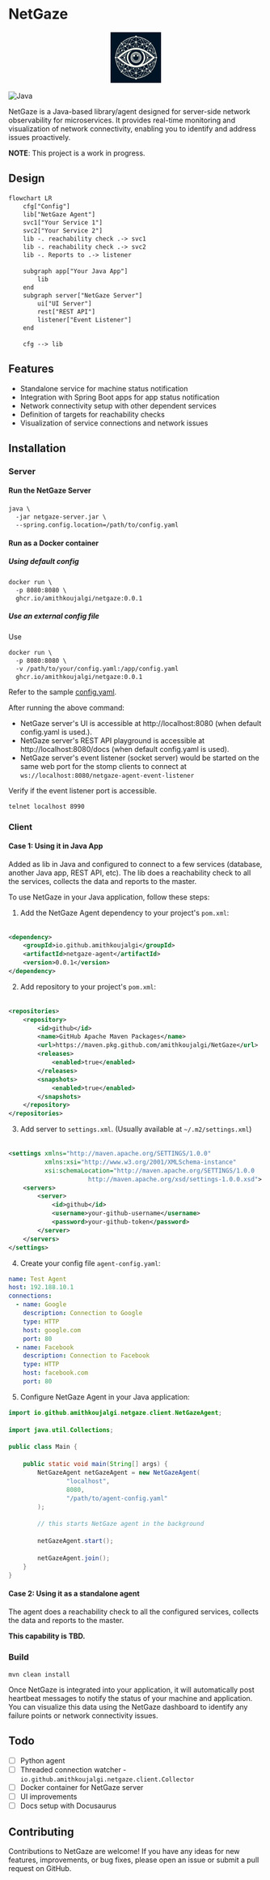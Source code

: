 # NetGaze

<p align="center">
<img width="100px" src="https://raw.githubusercontent.com/NetGaze/NetGaze/main/logo.jpeg" alt=""/>
</p>

![Java](https://img.shields.io/badge/Java-17_+-green.svg?style=just-the-message&labelColor=gray)

NetGaze is a Java-based library/agent designed for server-side network observability for
microservices. It provides real-time
monitoring and visualization of network connectivity, enabling you to identify and address issues
proactively.

**NOTE**: This project is a work in progress.

## Design

```mermaid
flowchart LR
    cfg["Config"]
    lib["NetGaze Agent"]
    svc1["Your Service 1"]
    svc2["Your Service 2"]
    lib -. reachability check .-> svc1
    lib -. reachability check .-> svc2
    lib -. Reports to .-> listener

    subgraph app["Your Java App"]
        lib
    end
    subgraph server["NetGaze Server"]
        ui["UI Server"]
        rest["REST API"]
        listener["Event Listener"]
    end

    cfg --> lib
```

## Features

- Standalone service for machine status notification
- Integration with Spring Boot apps for app status notification
- Network connectivity setup with other dependent services
- Definition of targets for reachability checks
- Visualization of service connections and network issues

## Installation

### Server

#### Run the NetGaze Server

```shell
java \
  -jar netgaze-server.jar \
  --spring.config.location=/path/to/config.yaml
```

#### Run as a Docker container

##### Using default config

```shell
docker run \
  -p 8080:8080 \
  ghcr.io/amithkoujalgi/netgaze:0.0.1
```

##### Use an external config file

Use

```shell
docker run \
  -p 8080:8080 \
  -v /path/to/your/config.yaml:/app/config.yaml
  ghcr.io/amithkoujalgi/netgaze:0.0.1
```

Refer to the
sample [config.yaml](https://github.com/amithkoujalgi/NetGaze/blob/main/server/src/main/resources/application.yaml).

After running the above command:

- NetGaze server's UI is accessible at http://localhost:8080 (when default config.yaml is used.).
- NetGaze server's REST API playground is accessible at http://localhost:8080/docs (when default config.yaml is used).
- NetGaze server's event listener (socket server) would be started on the same web port for the stomp clients to
  connect at `ws://localhost:8080/netgaze-agent-event-listener`

Verify if the event listener port is accessible.

```shell
telnet localhost 8990
```

### Client

#### Case 1: Using it in Java App

Added as lib in Java and configured to connect to a few services (database, another Java app, REST
API, etc).
The lib does a reachability check to all the services, collects the data and reports to the master.

To use NetGaze in your Java application, follow these steps:

1. Add the NetGaze Agent dependency to your project's `pom.xml`:

```xml

<dependency>
    <groupId>io.github.amithkoujalgi</groupId>
    <artifactId>netgaze-agent</artifactId>
    <version>0.0.1</version>
</dependency>
```

2. Add repository to your project's `pom.xml`:

```xml

<repositories>
    <repository>
        <id>github</id>
        <name>GitHub Apache Maven Packages</name>
        <url>https://maven.pkg.github.com/amithkoujalgi/NetGaze</url>
        <releases>
            <enabled>true</enabled>
        </releases>
        <snapshots>
            <enabled>true</enabled>
        </snapshots>
    </repository>
</repositories>
```

3. Add server to `settings.xml`. (Usually available at `~/.m2/settings.xml`)

```xml

<settings xmlns="http://maven.apache.org/SETTINGS/1.0.0"
          xmlns:xsi="http://www.w3.org/2001/XMLSchema-instance"
          xsi:schemaLocation="http://maven.apache.org/SETTINGS/1.0.0
                      http://maven.apache.org/xsd/settings-1.0.0.xsd">
    <servers>
        <server>
            <id>github</id>
            <username>your-github-username</username>
            <password>your-github-token</password>
        </server>
    </servers>
</settings>
```

4. Create your config file `agent-config.yaml`:

```yaml
name: Test Agent
host: 192.188.10.1
connections:
  - name: Google
    description: Connection to Google
    type: HTTP
    host: google.com
    port: 80
  - name: Facebook
    description: Connection to Facebook
    type: HTTP
    host: facebook.com
    port: 80
```

5. Configure NetGaze Agent in your Java application:

```java
import io.github.amithkoujalgi.netgaze.client.NetGazeAgent;

import java.util.Collections;

public class Main {

    public static void main(String[] args) {
        NetGazeAgent netGazeAgent = new NetGazeAgent(
                "localhost",
                8080,
                "/path/to/agent-config.yaml"
        );

        // this starts NetGaze agent in the background

        netGazeAgent.start();

        netGazeAgent.join();
    }
}
```

#### Case 2: Using it as a standalone agent

The agent does a reachability check to all the configured services, collects the data and reports to
the master.

**This capability is TBD.**

### Build

```shell
mvn clean install
```

Once NetGaze is integrated into your application, it will automatically post heartbeat messages to
notify the status of
your machine and application.
You can visualize this data using the NetGaze dashboard to identify any failure points or network
connectivity issues.

## Todo

- [ ] Python agent
- [ ] Threaded connection watcher - `io.github.amithkoujalgi.netgaze.client.Collector`
- [ ] Docker container for NetGaze server
- [ ] UI improvements
- [ ] Docs setup with Docusaurus

## Contributing

Contributions to NetGaze are welcome! If you have any ideas for new features, improvements, or bug
fixes, please open
an issue or submit a pull request on GitHub.

